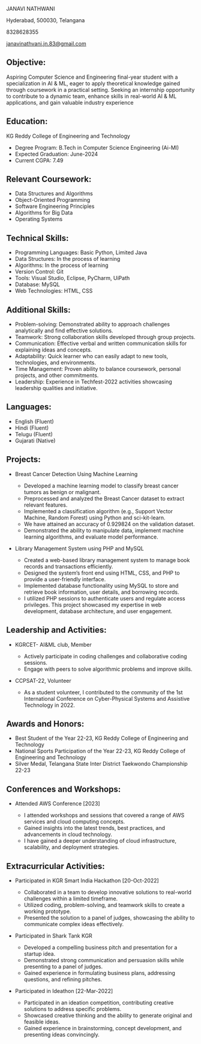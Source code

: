 
JANAVI NATHWANI

Hyderabad, 500030, Telangana

8328628355

janavinathvani.jn.83@gmail.com

Objective:
---------
Aspiring Computer Science and Engineering final-year student with a specialization in AI & ML, eager to apply theoretical knowledge gained through coursework in a practical setting. Seeking an internship opportunity to contribute to a dynamic team, enhance skills in real-world AI & ML applications, and gain valuable industry experience

Education:
----------
KG Reddy College of Engineering and Technology
- Degree Program: B.Tech in Computer Science Engineering (Ai-Ml)
- Expected Graduation: June-2024
- Current CGPA: 7.49

Relevant Coursework:
--------------------
- Data Structures and Algorithms
- Object-Oriented Programming
- Software Engineering Principles
- Algorithms for Big Data
- Operating Systems

Technical Skills:
-----------------
- Programming Languages: Basic Python, Limited Java
- Data Structures: In the process of learning
- Algorithms: In the process of learning
- Version Control: Git
- Tools: Visual Studio, Eclipse, PyCharm, UiPath
- Database: MySQL
- Web Technologies: HTML, CSS

Additional Skills:
------------------
- Problem-solving: Demonstrated ability to approach challenges analytically and find effective solutions.
- Teamwork: Strong collaboration skills developed through group projects. 
- Communication: Effective verbal and written communication skills for explaining ideas and concepts.
- Adaptability: Quick learner who can easily adapt to new tools, technologies, and environments.
- Time Management: Proven ability to balance coursework, personal projects, and other commitments.
- Leadership: Experience in Techfest-2022 activities showcasing leadership qualities and initiative.

Languages:
-----------
- English (Fluent)
- Hindi (Fluent)
- Telugu (Fluent)
- Gujarati (Native)

Projects:
---------
- Breast Cancer Detection Using Machine Learning

  -   Developed a machine learning model to classify breast cancer tumors as benign or malignant.
  -   Preprocessed and analyzed the Breast Cancer dataset to extract relevant features.
  -   Implemented a classification algorithm (e.g., Support Vector Machine, Random Forest) using Python and sci-kit-learn.
  -   We have attained an accuracy of 0.929824 on the validation dataset.
  -   Demonstrated the ability to manipulate data, implement machine learning algorithms, and evaluate model performance.

- Library Management System using PHP and MySQL

  -   Created a web-based library management system to manage book records and transactions efficiently.
  -   Designed the system’s front end using HTML, CSS, and PHP to provide a user-friendly interface.
  -   Implemented database functionality using MySQL to store and retrieve book information, user details, and borrowing records.
  -   I utilized PHP sessions to authenticate users and regulate access privileges. This project showcased my expertise in web development, database architecture, and user engagement.


Leadership and Activities:
--------------------------
-   KGRCET- AI&ML club, Member

	-   Actively participate in coding challenges and collaborative coding sessions.
	-   Engage with peers to solve algorithmic problems and improve skills.

-   CCPSAT-22, Volunteer

	-   As a student volunteer, I contributed to the community of the 1st International Conference on Cyber-Physical Systems and Assistive Technology in 2022.

Awards and Honors:
-------------------

- Best Student of the Year 22-23, KG Reddy College of Engineering and Technology
- National Sports Participation of the Year 22-23, KG Reddy College of Engineering and Technology
- Silver Medal, Telangana State Inter District Taekwondo Championship 22-23

Conferences and Workshops:
--------------------------
-   Attended AWS Conference [2023]

	-   I attended workshops and sessions that covered a range of AWS services and cloud computing concepts.
	-   Gained insights into the latest trends, best practices, and advancements in cloud technology.
	-   I have gained a deeper understanding of cloud infrastructure, scalability, and deployment strategies.
   
Extracurricular Activities:
---------------------------
- Participated in KGR Smart India Hackathon [20-Oct-2022]
   - Collaborated in a team to develop innovative solutions to real-world challenges within a limited timeframe.
   - Utilized coding, problem-solving, and teamwork skills to create a working prototype.
   - Presented the solution to a panel of judges, showcasing the ability to communicate complex ideas effectively.
   
- Participated in Shark Tank KGR 
   - Developed a compelling business pitch and presentation for a startup idea.
   - Demonstrated strong communication and persuasion skills while presenting to a panel of judges.
   - Gained experience in formulating business plans, addressing questions, and refining pitches.

- Participated in Ideathon [22-Mar-2022]
   - Participated in an ideation competition, contributing creative solutions to address specific problems.
   - Showcased creative thinking and the ability to generate original and feasible ideas.
   - Gained experience in brainstorming, concept development, and presenting ideas convincingly.

